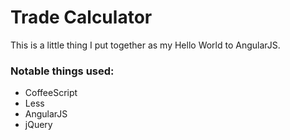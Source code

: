 # Trade Calculator

This is a little thing I put together as my Hello World to AngularJS.

### Notable things used:

* CoffeeScript
* Less
* AngularJS
* jQuery
